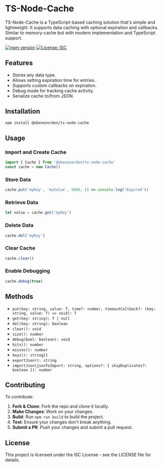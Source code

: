 # TS-Node-Cache

TS-Node-Cache is a TypeScript-based caching solution that's simple and lightweight. It supports data caching with optional expiration and callbacks. Similar to memory-cache but with modern implementation and TypeScript support.

[![npm version](https://badge.fury.io/js/%40ebenezerdon%2Fts-node-cache.svg)](https://badge.fury.io/js/%40ebenezerdon%2Fts-node-cache)
[![License: ISC](https://img.shields.io/badge/License-ISC-blue.svg)](https://opensource.org/licenses/ISC)

## Features

- Stores any data type.
- Allows setting expiration time for entries.
- Supports custom callbacks on expiration.
- Debug mode for tracking cache activity.
- Serialize cache to/from JSON.

## Installation

```bash
npm install @ebenezerdon/ts-node-cache
```

## Usage

### Import and Create Cache

```typescript
import { Cache } from '@ebenezerdon/ts-node-cache'
const cache = new Cache()
```

### Store Data

```typescript
cache.put('myKey', 'myValue', 5000, () => console.log('Expired'))
```

### Retrieve Data

```typescript
let value = cache.get('myKey')
```

### Delete Data

```typescript
cache.del('myKey')
```

### Clear Cache

```typescript
cache.clear()
```

### Enable Debugging

```typescript
cache.debug(true)
```

## Methods

- `put(key: string, value: T, time?: number, timeoutCallback?: (key: string, value: T) => void): T`
- `get(key: string): T | null`
- `del(key: string): boolean`
- `clear(): void`
- `size(): number`
- `debug(bool: boolean): void`
- `hits(): number`
- `misses(): number`
- `keys(): string[]`
- `exportJson(): string`
- `importJson(jsonToImport: string, options?: { skipDuplicates?: boolean }): number`

## Contributing

To contribute:

1. **Fork & Clone**: Fork the repo and clone it locally.
2. **Make Changes**: Work on your changes.
3. **Build**: Run `npm run build` to build the project.
4. **Test**: Ensure your changes don't break anything.
5. **Submit a PR**: Push your changes and submit a pull request.

## License

This project is licensed under the ISC License - see the LICENSE file for details.
